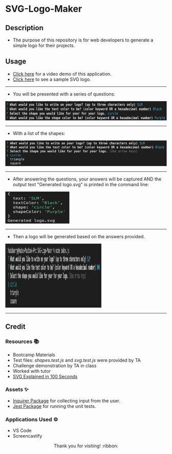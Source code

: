 # SVG-Logo-Maker

## Description

- The purpose of this repository is for web developers to generate a simple logo for their projects.

## Usage

- [Click here](*) for a video demo of this application.
- [Click here](https://github.com/hbarry89/SVG-Logo-Maker/blob/main/examples/logo.svg) to see a sample SVG logo.

---------------------------

- You will be presented with a series of questions:

<img src="./demo-images/demo1.png" width="600" height="60">

---------------------------

- With a list of the shapes:

<img src="./demo-images/demo2.png" width="600" height="80">

---------------------------

- After answering the questions, your answers will be captured AND the output text "Generated logo.svg" is printed in the command line:

<img src="./demo-images/demo3.png" width="200" height="100">

---------------------------

- Then a logo will be generated based on the answers provided.

<img src="./demo-images/demo4.png" width="300" height="200">

---------------------------

## Credit

### Resources :books:
- Bootcamp Materials
- Test files: *shapes.test.js* and *svg.test.js* were provided by TA
- Challenge demonstration by TA in class
- Worked with tutor
- [SVG Explained in 100 Seconds](https://www.youtube.com/watch?v=emFMHH2Bfvo)

### Assets :sparkles:
- [Inquirer Package](https://www.npmjs.com/package/inquirer/v/8.2.4) for collecting input from the user.
- [Jest Package](https://www.npmjs.com/package/jest) for running the unit tests.

### Applications Used :gear:
- VS Code
- Screencastify

<p align="center">Thank you for visiting! :ribbon:</p>